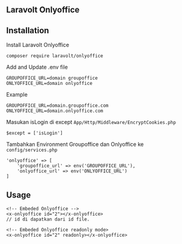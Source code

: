 ## Laravolt Onlyoffice

## Installation

Install Laravolt Onlyoffice
```
composer require laravolt/onlyoffice
```

Add and Update .env file
```
GROUPOFFICE_URL=domain groupoffice
ONLYOFFICE_URL=domain onlyoffice
```

Example
```
GROUPOFFICE_URL=domain.groupoffice.com
ONLYOFFICE_URL=domain.onlyoffice.com
```

Masukan isLogin di except `App/Http/Middleware/EncryptCookies.php`
```
$except = ['isLogin']
```

Tambahkan Environment Groupoffice dan Onlyoffice ke `config/services.php`
```
'onlyoffice' => [
    'groupoffice_url' => env('GROUPOFFICE_URL'),
    'onlyoffice_url' => env('ONLYOFFICE_URL')
]
```

## Usage
```
<!-- Embeded Onlyoffice -->
<x-onlyoffice id="2"></x-onlyoffice>
// id di dapatkan dari id file.

<!-- Embeded Onlyoffice readonly mode>
<x-onlyoffice id="2" readonly></x-onlyoffice>
```


